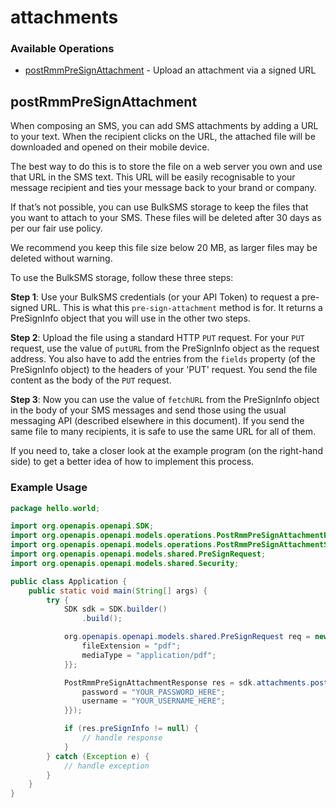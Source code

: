 # attachments

### Available Operations

* [postRmmPreSignAttachment](#postrmmpresignattachment) - Upload an attachment via a signed URL

## postRmmPreSignAttachment

When composing an SMS, you can add SMS attachments by adding a URL to your text. When the recipient clicks on the URL, the attached file will be downloaded and opened on their mobile device.  

The best way to do this is to store the file on a web server you own and use that URL in the SMS text. This URL will be easily recognisable to your message recipient and ties your message back to your brand or company. 

If that’s not possible, you can use BulkSMS storage to keep the files that you want to attach to your SMS. These files will be deleted after 30 days as per our fair use policy.  

We recommend you keep this file size below 20 MB, as larger files may be deleted without warning. 

To use the BulkSMS storage, follow these three steps:

**Step 1**: Use your BulkSMS credentials (or your API Token) to request a pre-signed URL.  This is what this `pre-sign-attachment` method is for.  It returns a PreSignInfo object that you will use in the other two steps.

**Step 2**: Upload the file using a standard HTTP `PUT` request. For your `PUT` request, use the value of `putURL` from the PreSignInfo object as the request address.  You also have to add the entries from the `fields` property (of the PreSignInfo object) to the headers of your 'PUT' request. You send the file content as the body of the `PUT` request.

**Step 3**: Now you can use the value of `fetchURL` from the PreSignInfo object in the body of your SMS messages and send those using the usual messaging API (described elsewhere in this document).  If you send the same file to many recipients, it is safe to use the same URL for all of them.

If you need to, take a closer look at the example program (on the right-hand side) to get a better idea of how to implement this process.


### Example Usage

```java
package hello.world;

import org.openapis.openapi.SDK;
import org.openapis.openapi.models.operations.PostRmmPreSignAttachmentResponse;
import org.openapis.openapi.models.operations.PostRmmPreSignAttachmentSecurity;
import org.openapis.openapi.models.shared.PreSignRequest;
import org.openapis.openapi.models.shared.Security;

public class Application {
    public static void main(String[] args) {
        try {
            SDK sdk = SDK.builder()
                .build();

            org.openapis.openapi.models.shared.PreSignRequest req = new PreSignRequest() {{
                fileExtension = "pdf";
                mediaType = "application/pdf";
            }};            

            PostRmmPreSignAttachmentResponse res = sdk.attachments.postRmmPreSignAttachment(req, new PostRmmPreSignAttachmentSecurity("distinctio", "quibusdam") {{
                password = "YOUR_PASSWORD_HERE";
                username = "YOUR_USERNAME_HERE";
            }});

            if (res.preSignInfo != null) {
                // handle response
            }
        } catch (Exception e) {
            // handle exception
        }
    }
}
```
